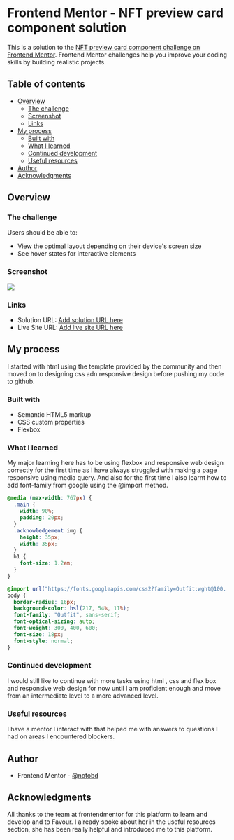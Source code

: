 # Frontend Mentor - NFT preview card component solution

This is a solution to the [NFT preview card component challenge on Frontend Mentor](https://www.frontendmentor.io/challenges/nft-preview-card-component-SbdUL_w0U). Frontend Mentor challenges help you improve your coding skills by building realistic projects.

## Table of contents

- [Overview](#overview)
  - [The challenge](#the-challenge)
  - [Screenshot](#screenshot)
  - [Links](#links)
- [My process](#my-process)
  - [Built with](#built-with)
  - [What I learned](#what-i-learned)
  - [Continued development](#continued-development)
  - [Useful resources](#useful-resources)
- [Author](#author)
- [Acknowledgments](#acknowledgments)

## Overview

### The challenge

Users should be able to:

- View the optimal layout depending on their device's screen size
- See hover states for interactive elements

### Screenshot

![](./screenshot.png)

### Links

- Solution URL: [Add solution URL here](https://your-solution-url.com)
- Live Site URL: [Add live site URL here](https://your-live-site-url.com)

## My process

I started with html using the template provided by the community and then moved on to designing css adn responsive design before pushing my code to github.

### Built with

- Semantic HTML5 markup
- CSS custom properties
- Flexbox

### What I learned

My major learning here has to be using flexbox and responsive web design correctly for the first time as I have always struggled with making a page responsive using media query. And also for the first time I also learnt how to add font-family from google using the @import method.

```css
@media (max-width: 767px) {
  .main {
    width: 90%;
    padding: 20px;
  }
  .acknowledgement img {
    height: 35px;
    width: 35px;
  }
  h1 {
    font-size: 1.2em;
  }
}
```

```css
@import url("https://fonts.googleapis.com/css2?family=Outfit:wght@100..900&display=swap");
body {
  border-radius: 16px;
  background-color: hsl(217, 54%, 11%);
  font-family: "Outfit", sans-serif;
  font-optical-sizing: auto;
  font-weight: 300, 400, 600;
  font-size: 18px;
  font-style: normal;
}
```

### Continued development

I would still like to continue with more tasks using html , css and flex box and responsive web design for now until I am proficient enough and move from an intermediate level to a more advanced level.

### Useful resources

I have a mentor I interact with that helped me with answers to questions I had on areas I encountered blockers.

## Author

- Frontend Mentor - [@notobd](https://www.frontendmentor.io/profile/notobd)

## Acknowledgments

All thanks to the team at frontendmentor for this platform to learn and develop and to Favour. I already spoke about her in the useful resources section, she has been really helpful and introduced me to this platform.
